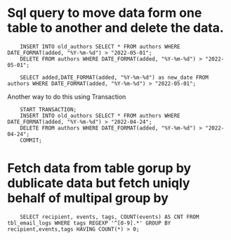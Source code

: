 # Sql query to move data form one table to another and delete the data.

        INSERT INTO old_authors SELECT * FROM authors WHERE DATE_FORMAT(added, "%Y-%m-%d") > "2022-05-01";
        DELETE FROM authors WHERE DATE_FORMAT(added, "%Y-%m-%d") > "2022-05-01";

        SELECT added,DATE_FORMAT(added, "%Y-%m-%d") as new_date FROM authors WHERE DATE_FORMAT(added, "%Y-%m-%d") > "2022-05-01";

Another way to do this using Transaction

        START TRANSACTION;
        INSERT INTO old_authors SELECT * FROM authors WHERE DATE_FORMAT(added, "%Y-%m-%d") > "2022-04-24";
        DELETE FROM authors WHERE DATE_FORMAT(added, "%Y-%m-%d") > "2022-04-24";
        COMMIT;
        
# Fetch data from table gorup by dublicate data but fetch uniqly behalf of multipal group by
        
        SELECT recipient, events, tags, COUNT(events) AS CNT FROM tbl_email_logs WHERE tags REGEXP '^[0-9].*' GROUP BY recipient,events,tags HAVING COUNT(*) > 0;
